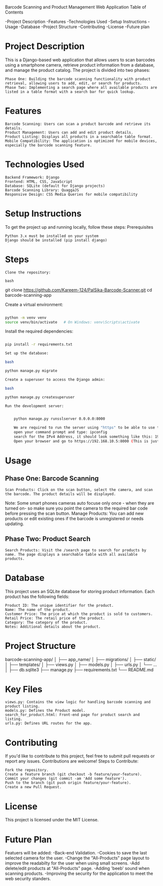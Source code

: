 Barcode Scanning and Product Management Web Application
Table of Contents

-Project Description
-Features
-Technologies Used
-Setup Instructions
-Usage
-Database
-Project Structure
-Contributing
-License
-Future plan

# Project Description

This is a Django-based web application that allows users to scan barcodes using a smartphone camera, retrieve product information from a database, and manage the product catalog. The project is divided into two phases:

    Phase One: Building the barcode scanning functionality with product retrieval, allowing users to add, edit, or search for products.
    Phase Two: Implementing a search page where all available products are listed in a table format with a search bar for quick lookup.

# Features

    Barcode Scanning: Users can scan a product barcode and retrieve its details.
    Product Management: Users can add and edit product details.
    Product Listing: Displays all products in a searchable table format.
    Mobile Compatibility: The application is optimized for mobile devices, especially the barcode scanning feature.

# Technologies Used

    Backend Framework: Django
    Frontend: HTML, CSS, JavaScript
    Database: SQLite (default for Django projects)
    Barcode Scanning Library: QuaggaJS
    Responsive Design: CSS Media Queries for mobile compatibility

# Setup Instructions

To get the project up and running locally, follow these steps:
Prerequisites

    Python 3.x must be installed on your system
    Django should be installed (pip install django)

# Steps

    Clone the repository:

    bash

git clone https://github.com/Kareem-124/PalSika-Barcode-Scanner.git
cd barcode-scanning-app

Create a virtual environment:

```bash

python -m venv venv
source venv/bin/activate   # On Windows: venv\Scripts\activate
```
Install the required dependencies:

```bash

pip install -r requirements.txt

Set up the database:

bash

python manage.py migrate

Create a superuser to access the Django admin:

bash

python manage.py createsuperuser

Run the development server:
```
```bash

    python manage.py runsslserver 0.0.0.0:8000

    We are required to run the server using "https" to be able to use the devices cameras.
    open your command prompt and type: ipconfig
    search for the IPv4 Address, it should look something like this: 192.168.10.5
    Open your browser and go to https://192.168.10.5:8000 (This is just an exmple you need to enter you IPv4 address) to view the application.
```
# Usage
## Phase One: Barcode Scanning

    Scan Products: Click on the scan button, select the camera, and scan the barcode. The product details will be displayed.
Note: Some smart phones cameras auto focuse only once - when they are turned on- so make sure you point the camera to the required bar code before pressing the scan button. 
    Manage Products: You can add new products or edit existing ones if the barcode is unregistered or needs updating.

## Phase Two: Product Search

    Search Products: Visit the /search page to search for products by name. The page displays a searchable table with all available products.

# Database

This project uses an SQLite database for storing product information. Each product has the following fields:

    Product ID: The unique identifier for the product.
    Name: The name of the product.
    Customer Price: The price at which the product is sold to customers.
    Retail Price: The retail price of the product.
    Category: The category of the product.
    Notes: Additional details about the product.

# Project Structure


barcode-scanning-app/
│
├── app_name/
│   ├── migrations/
│   ├── static/
│   ├── templates/
│   ├── views.py
│   ├── models.py
│   ├── urls.py
│   └── ...
│
├── db.sqlite3
├── manage.py
├── requirements.txt
└── README.md

# Key Files

    views.py: Contains the view logic for handling barcode scanning and product listing.
    models.py: Defines the Product model.
    search_for_product.html: Front-end page for product search and listing.
    urls.py: Defines URL routes for the app.

# Contributing

If you'd like to contribute to this project, feel free to submit pull requests or report any issues. Contributions are welcome!
Steps to Contribute:

    Fork the repository.
    Create a feature branch (git checkout -b feature/your-feature).
    Commit your changes (git commit -am 'Add some feature').
    Push to the branch (git push origin feature/your-feature).
    Create a new Pull Request.

# License

This project is licensed under the MIT License.

# Future Plan

Featuers will be added:
-Back-end Validation.
-Cookies to save the last selected camera for the user.
-Change the "All-Products" page layout to improve the readabilty for the user when using small screens.
-Add delete/edit products at "All-Products" page.
-Adding 'beeb' sound when scanning products.
-Improving the security for the application to meet the web security standers.

